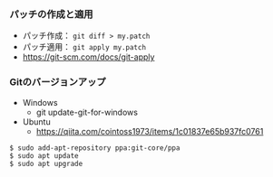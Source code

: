
### パッチの作成と適用

- パッチ作成： `git diff > my.patch`
- パッチ適用： `git apply my.patch`
- https://git-scm.com/docs/git-apply

### Gitのバージョンアップ

- Windows
  - git update-git-for-windows
- Ubuntu
  - https://qiita.com/cointoss1973/items/1c01837e65b937fc0761

```
$ sudo add-apt-repository ppa:git-core/ppa
$ sudo apt update
$ sudo apt upgrade
```
